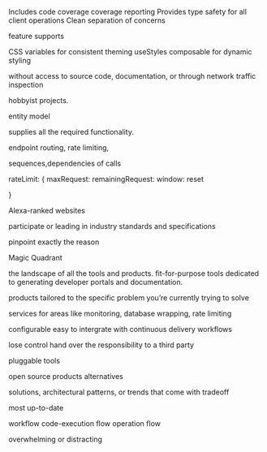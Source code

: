 Includes code coverage
coverage reporting
Provides type safety for all client operations
Clean separation of concerns

feature supports

CSS variables for consistent theming
useStyles composable for dynamic styling


without access to source code, documentation, or through network traffic inspection

hobbyist projects.


entity model

supplies all the required functionality.

endpoint routing, rate limiting,


sequences,dependencies  of calls


rateLimit: {
  maxRequest:
  remainingRequest:
  window:
  reset

}



Alexa-ranked websites

participate or leading in industry standards and specifications

pinpoint exactly the reason

Magic Quadrant

the landscape of all the tools and products.
fit-for-purpose tools
dedicated to generating developer portals and documentation.

products tailored to the specific problem you’re currently trying to solve

services for areas like monitoring, database wrapping, rate limiting

configurable easy to intergrate with continuous delivery workflows

lose control hand over the responsibility to a third party

 pluggable tools

open source products alternatives

solutions, architectural patterns, or trends that come with tradeoff

most up-to-date


workflow
code-execution flow
operation flow


overwhelming or distracting
